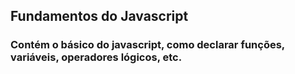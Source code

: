 ## Fundamentos do Javascript

### Contém o básico do javascript, como declarar funções, variáveis, operadores lógicos, etc. 
